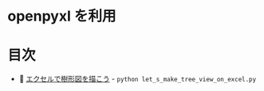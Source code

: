 # openpyxl を利用

# 目次

* 📄 [エクセルで樹形図を描こう](./let_s_make_tree_view_on_excel.py) - `python let_s_make_tree_view_on_excel.py`
